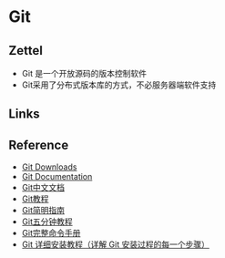 # Git
## Zettel
- Git 是一个开放源码的版本控制软件
- Git采用了分布式版本库的方式，不必服务器端软件支持

## Links

## Reference
  - [Git Downloads](https://git-scm.com/downloads)
  - [Git Documentation](https://git-scm.com/doc)
  - [Git中文文档](https://git-scm.com/book/zh/v2)
  - [Git教程](https://www.runoob.com/git/git-tutorial.html)
  - [Git简明指南](https://www.runoob.com/manual/git-guide/)
  - [Git五分钟教程](http://www.runoob.com/w3cnote/git-five-minutes-tutorial.html)
  - [Git完整命令手册](http://git-scm.com/docs)
  - [Git 详细安装教程（详解 Git 安装过程的每一个步骤）](https://blog.csdn.net/mukes/article/details/115693833)
